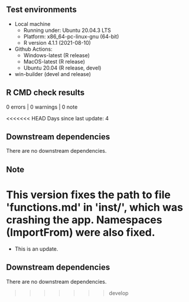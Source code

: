## Test environments
* Local machine
  * Running under: Ubuntu 20.04.3 LTS
  * Platform: x86_64-pc-linux-gnu (64-bit)
  * R version 4.1.1 (2021-08-10)
* Github Actions:
  * Windows-latest (R release)
  * MacOS-latest (R release)
  * Ubuntu 20.04 (R release, devel)
* win-builder (devel and release)

## R CMD check results
0 errors | 0 warnings | 0 note

<<<<<<< HEAD
Days since last update: 4

## Downstream dependencies
There are no downstream dependencies.

## Note
This version fixes the path to file 'functions.md' in 'inst/', which was
crashing the app.
Namespaces (ImportFrom) were also fixed.
=======
* This is an update.

## Downstream dependencies
There are no downstream dependencies.
>>>>>>> develop
